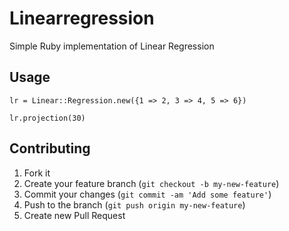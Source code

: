 # Linearregression

Simple Ruby implementation of Linear Regression 

## Usage

`lr = Linear::Regression.new({1 => 2, 3 => 4, 5 => 6})`

`lr.projection(30)`

## Contributing

1. Fork it
2. Create your feature branch (`git checkout -b my-new-feature`)
3. Commit your changes (`git commit -am 'Add some feature'`)
4. Push to the branch (`git push origin my-new-feature`)
5. Create new Pull Request
